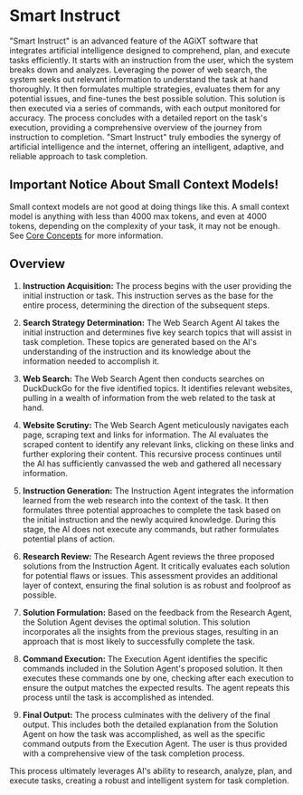 # Smart Instruct
"Smart Instruct" is an advanced feature of the AGiXT software that integrates artificial intelligence designed to comprehend, plan, and execute tasks efficiently. It starts with an instruction from the user, which the system breaks down and analyzes. Leveraging the power of web search, the system seeks out relevant information to understand the task at hand thoroughly. It then formulates multiple strategies, evaluates them for any potential issues, and fine-tunes the best possible solution. This solution is then executed via a series of commands, with each output monitored for accuracy. The process concludes with a detailed report on the task's execution, providing a comprehensive overview of the journey from instruction to completion. "Smart Instruct" truly embodies the synergy of artificial intelligence and the internet, offering an intelligent, adaptive, and reliable approach to task completion.

## Important Notice About Small Context Models!
Small context models are not good at doing things like this.  A small context model is anything with less than 4000 max tokens, and even at 4000 tokens, depending on the complexity of your task, it may not be enough. See [Core Concepts](https://josh-xt.github.io/AGiXT/2-Concepts/0-Core%20Concepts.html) for more information.

## Overview
1. **Instruction Acquisition:** The process begins with the user providing the initial instruction or task. This instruction serves as the base for the entire process, determining the direction of the subsequent steps.

2. **Search Strategy Determination:** The Web Search Agent AI takes the initial instruction and determines five key search topics that will assist in task completion. These topics are generated based on the AI's understanding of the instruction and its knowledge about the information needed to accomplish it.

3. **Web Search:** The Web Search Agent then conducts searches on DuckDuckGo for the five identified topics. It identifies relevant websites, pulling in a wealth of information from the web related to the task at hand.

4. **Website Scrutiny:** The Web Search Agent meticulously navigates each page, scraping text and links for information. The AI evaluates the scraped content to identify any relevant links, clicking on these links and further exploring their content. This recursive process continues until the AI has sufficiently canvassed the web and gathered all necessary information.

5. **Instruction Generation:** The Instruction Agent integrates the information learned from the web research into the context of the task. It then formulates three potential approaches to complete the task based on the initial instruction and the newly acquired knowledge. During this stage, the AI does not execute any commands, but rather formulates potential plans of action.

6. **Research Review:** The Research Agent reviews the three proposed solutions from the Instruction Agent. It critically evaluates each solution for potential flaws or issues. This assessment provides an additional layer of context, ensuring the final solution is as robust and foolproof as possible.

7. **Solution Formulation:** Based on the feedback from the Research Agent, the Solution Agent devises the optimal solution. This solution incorporates all the insights from the previous stages, resulting in an approach that is most likely to successfully complete the task.

8. **Command Execution:** The Execution Agent identifies the specific commands included in the Solution Agent's proposed solution. It then executes these commands one by one, checking after each execution to ensure the output matches the expected results. The agent repeats this process until the task is accomplished as intended.

9. **Final Output:** The process culminates with the delivery of the final output. This includes both the detailed explanation from the Solution Agent on how the task was accomplished, as well as the specific command outputs from the Execution Agent. The user is thus provided with a comprehensive view of the task completion process.

This process ultimately leverages AI's ability to research, analyze, plan, and execute tasks, creating a robust and intelligent system for task completion.